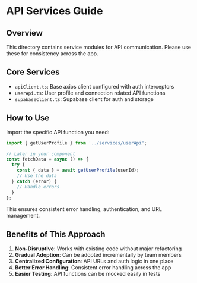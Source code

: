 # API Services Guide

## Overview

This directory contains service modules for API communication. Please use these for consistency across the app.

## Core Services

- `apiClient.ts`: Base axios client configured with auth interceptors
- `userApi.ts`: User profile and connection related API functions
- `supabaseClient.ts`: Supabase client for auth and storage

## How to Use

Import the specific API function you need:

```typescript
import { getUserProfile } from '../services/userApi';

// Later in your component
const fetchData = async () => {
  try {
    const { data } = await getUserProfile(userId);
    // Use the data
  } catch (error) {
    // Handle errors
  }
};
```

This ensures consistent error handling, authentication, and URL management.


## Benefits of This Approach

1. **Non-Disruptive**: Works with existing code without major refactoring
2. **Gradual Adoption**: Can be adopted incrementally by team members
3. **Centralized Configuration**: API URLs and auth logic in one place
4. **Better Error Handling**: Consistent error handling across the app
5. **Easier Testing**: API functions can be mocked easily in tests
